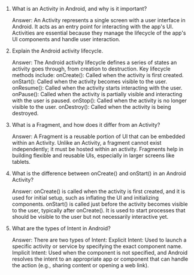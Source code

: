  
 1. What is an Activity in Android, and why is it important?

    Answer:
        An Activity represents a single screen with a user interface in Android. It acts as an entry point for interacting with the app's UI. Activities are essential because they manage the lifecycle of the app's UI components and handle user interaction.

2. Explain the Android activity lifecycle.

    Answer:
        The Android activity lifecycle defines a series of states an activity goes through, from creation to destruction. Key lifecycle methods include:
            onCreate(): Called when the activity is first created.
            onStart(): Called when the activity becomes visible to the user.
            onResume(): Called when the activity starts interacting with the user.
            onPause(): Called when the activity is partially visible and interacting with the user is paused.
            onStop(): Called when the activity is no longer visible to the user.
            onDestroy(): Called when the activity is being destroyed.

3. What is a Fragment, and how does it differ from an Activity?

    Answer:
        A Fragment is a reusable portion of UI that can be embedded within an Activity. Unlike an Activity, a fragment cannot exist independently; it must be hosted within an activity. Fragments help in building flexible and reusable UIs, especially in larger screens like tablets.

4. What is the difference between onCreate() and onStart() in an Android Activity?

    Answer:
        onCreate() is called when the activity is first created, and it is used for initial setup, such as inflating the UI and initializing components.
        onStart() is called just before the activity becomes visible to the user, typically after onCreate(). It is used to start processes that should be visible to the user but not necessarily interactive yet.

5. What are the types of Intent in Android?

    Answer:
        There are two types of Intent:
            Explicit Intent: Used to launch a specific activity or service by specifying the exact component name.
            Implicit Intent: Used when the component is not specified, and Android resolves the intent to an appropriate app or component that can handle the action (e.g., sharing content or opening a web link).
